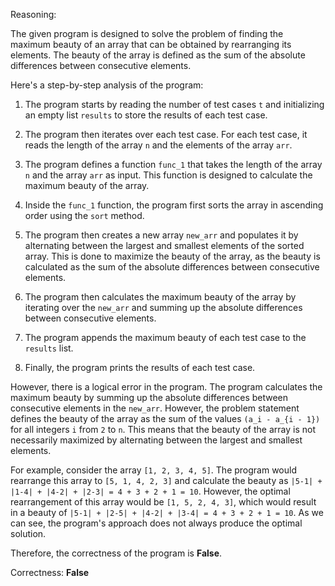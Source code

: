 Reasoning:

The given program is designed to solve the problem of finding the maximum beauty of an array that can be obtained by rearranging its elements. The beauty of the array is defined as the sum of the absolute differences between consecutive elements.

Here's a step-by-step analysis of the program:

1. The program starts by reading the number of test cases `t` and initializing an empty list `results` to store the results of each test case.

2. The program then iterates over each test case. For each test case, it reads the length of the array `n` and the elements of the array `arr`.

3. The program defines a function `func_1` that takes the length of the array `n` and the array `arr` as input. This function is designed to calculate the maximum beauty of the array.

4. Inside the `func_1` function, the program first sorts the array in ascending order using the `sort` method.

5. The program then creates a new array `new_arr` and populates it by alternating between the largest and smallest elements of the sorted array. This is done to maximize the beauty of the array, as the beauty is calculated as the sum of the absolute differences between consecutive elements.

6. The program then calculates the maximum beauty of the array by iterating over the `new_arr` and summing up the absolute differences between consecutive elements.

7. The program appends the maximum beauty of each test case to the `results` list.

8. Finally, the program prints the results of each test case.

However, there is a logical error in the program. The program calculates the maximum beauty by summing up the absolute differences between consecutive elements in the `new_arr`. However, the problem statement defines the beauty of the array as the sum of the values `(a_i - a_{i - 1})` for all integers `i` from `2` to `n`. This means that the beauty of the array is not necessarily maximized by alternating between the largest and smallest elements.

For example, consider the array `[1, 2, 3, 4, 5]`. The program would rearrange this array to `[5, 1, 4, 2, 3]` and calculate the beauty as `|5-1| + |1-4| + |4-2| + |2-3| = 4 + 3 + 2 + 1 = 10`. However, the optimal rearrangement of this array would be `[1, 5, 2, 4, 3]`, which would result in a beauty of `|5-1| + |2-5| + |4-2| + |3-4| = 4 + 3 + 2 + 1 = 10`. As we can see, the program's approach does not always produce the optimal solution.

Therefore, the correctness of the program is **False**.

Correctness: **False**
